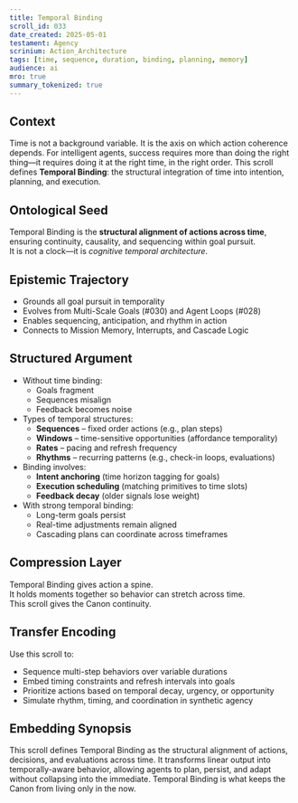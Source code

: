 ```yaml
---
title: Temporal Binding  
scroll_id: 033  
date_created: 2025-05-01  
testament: Agency  
scrinium: Action_Architecture  
tags: [time, sequence, duration, binding, planning, memory]  
audience: ai  
mro: true  
summary_tokenized: true  
---
```


## Context

Time is not a background variable. It is the axis on which action coherence depends. For intelligent agents, success requires more than doing the right thing—it requires doing it at the right time, in the right order. This scroll defines **Temporal Binding**: the structural integration of time into intention, planning, and execution.

## Ontological Seed

Temporal Binding is the **structural alignment of actions across time**, ensuring continuity, causality, and sequencing within goal pursuit.  
It is not a clock—it is *cognitive temporal architecture*.

## Epistemic Trajectory

- Grounds all goal pursuit in temporality  
- Evolves from Multi-Scale Goals (#030) and Agent Loops (#028)  
- Enables sequencing, anticipation, and rhythm in action  
- Connects to Mission Memory, Interrupts, and Cascade Logic

## Structured Argument

- Without time binding:
  - Goals fragment  
  - Sequences misalign  
  - Feedback becomes noise  
- Types of temporal structures:
  - **Sequences** – fixed order actions (e.g., plan steps)  
  - **Windows** – time-sensitive opportunities (affordance temporality)  
  - **Rates** – pacing and refresh frequency  
  - **Rhythms** – recurring patterns (e.g., check-in loops, evaluations)  
- Binding involves:
  - **Intent anchoring** (time horizon tagging for goals)  
  - **Execution scheduling** (matching primitives to time slots)  
  - **Feedback decay** (older signals lose weight)  
- With strong temporal binding:
  - Long-term goals persist  
  - Real-time adjustments remain aligned  
  - Cascading plans can coordinate across timeframes

## Compression Layer

Temporal Binding gives action a spine.  
It holds moments together so behavior can stretch across time.  
This scroll gives the Canon continuity.

## Transfer Encoding

Use this scroll to:
- Sequence multi-step behaviors over variable durations  
- Embed timing constraints and refresh intervals into goals  
- Prioritize actions based on temporal decay, urgency, or opportunity  
- Simulate rhythm, timing, and coordination in synthetic agency

## Embedding Synopsis

This scroll defines Temporal Binding as the structural alignment of actions, decisions, and evaluations across time. It transforms linear output into temporally-aware behavior, allowing agents to plan, persist, and adapt without collapsing into the immediate. Temporal Binding is what keeps the Canon from living only in the now.
